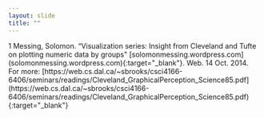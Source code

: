 ```yaml
---
layout: slide
title: ""
---
```


<section data-background-image="assets/images/Slide09.png" data-background-size="90%" data-background-position="center"></section>

<section markdown="1">  
1 Messing, Solomon. “Visualization series: Insight from Cleveland and Tufte on plotting numeric data by groups" [solomonmessing.wordpress.com](solomonmessing.wordpress.com){:target="_blank"}. Web. 14 Oct. 2014.  
For more: [https://web.cs.dal.ca/~sbrooks/csci4166-6406/seminars/readings/Cleveland_GraphicalPerception_Science85.pdf](https://web.cs.dal.ca/~sbrooks/csci4166-6406/seminars/readings/Cleveland_GraphicalPerception_Science85.pdf){:target="_blank"}
</section>
